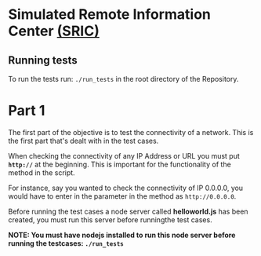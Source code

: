 

# Simulated Remote Information Center <b><u>(SRIC)</u></b>

Running tests
-------------
To run the tests run: `./run_tests` in the root directory of the Repository.

Part 1
======
The first part of the objective is to test the connectivity of a network. This is the first part that's dealt with in the test cases.

When checking the connectivity of any IP Address or URL you must put <b>`http://`</b> at the beginning. This is important for the functionality of the method in the script.

For instance, say you wanted to check the connectivity of IP 0.0.0.0, you would have to enter in the parameter in the method as `http://0.0.0.0`.

Before running the test cases a node server called <b>helloworld.js</b> has been created, you must run this server before runningthe test cases.

<b> NOTE: You must have nodejs installed to run this node server before running the testcases: `./run_tests`</b>

